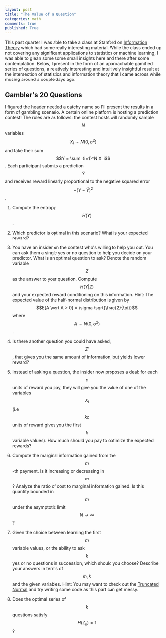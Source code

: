 ```yaml
---
layout: post
title: "The Value of a Question"
categories: math
comments: true
published: True 
---
```




This past quarter I was able to take a class at Stanford on [Information Theory](http://web.stanford.edu/class/ee276/outline.html) which had some really interesting material. While the class ended up not covering any significant applications to statistics or machine learning, I was able to glean some some small insights here and there after some contemplation. Below, I present in the form of an approachable gamified series of questions, a relatively interesting and intuitively insightful result at the intersection of statistics and information theory that I came across while musing around a couple days ago.


## Gambler's 20 Questions

I figured the header needed a catchy name so I'll present the results in a form of gambling scenario. A certain online platform is hosting a prediction contest! The rules are as follows: the contest hosts will randomly sample $$N$$ variables $$X_i \sim N(0, \sigma^2)$$ and take their sum $$Y = \sum_{i=1}^N X_i$$. Each participant submits a prediction $$\hat{Y}$$ and receives reward linearly proportional to the negative squared error $$-(Y-\hat{Y})^2$$.

1. Compute the entropy $$H(Y)$$. 
    
    
2. Which predictor is optimal in this scenario? What is your expected reward?
    
    
3. You have an insider on the contest who's willing to help you out. You can ask them a single yes or no question to help you decide on your predictor. What is an optimal question to ask? Denote the random variable $$Z$$ as the answer to your question. Compute $$H(Y\vert Z)$$ and your expected reward conditioning on this information. Hint: The expected value of the half-normal distribution is given by $$E[A \vert A > 0] = \sigma \sqrt{\frac{2}{\pi}}$$ where $$A\sim N(0, \sigma^2)$$.
    
    
4. Is there another question you could have asked, $$Z'$$, that gives you the same amount of information, but yields lower reward?
    
    
5. Instead of asking a question, the insider now proposes a deal: for each $$c$$ units of reward you pay, they will give you the value of one of the variables $$X_i$$ (i.e $$kc$$ units of reward gives you the first $$k$$ variable values). How much should you pay to optimize the expected rewards?
    
    
6. Compute the marginal information gained from the $$m$$-th payment. Is it increasing or decreasing in $$m$$? Analyze the ratio of cost to marginal information gained. Is this quantity bounded in $$m$$ under the asymptotic limit $$N\to \infty$$? 
    
    
7. Given the choice between learning the first $$m$$ variable values, or the ability to ask $$k$$ yes or no questions in succession, which should you choose? Describe your answers in terms of $$m,k$$ and the given variables. Hint: You may want to check out the [Truncated Normal](https://en.wikipedia.org/wiki/Truncated_normal_distribution) and try writing some code as this part can get messy.

8. Does the optimal series of $$k$$ questions satisfy $$H(Z_k) = 1$$?
